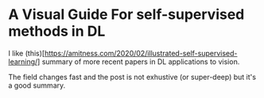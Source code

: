 # A Visual Guide For self-supervised methods in DL

I like (this)[https://amitness.com/2020/02/illustrated-self-supervised-learning/] summary of more recent papers in DL applications to vision. 

The field changes fast and the post is not exhustive (or super-deep) but it's a good summary. 
